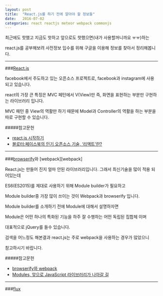 ```yaml
---
layout: post
title:  "React.js를 하기 전에 알아야 할 정보들"
date:   2016-07-02 
categories: react reactjs meteor webpack commonjs
---
```


최근에도 핫했고 지금도 핫하고 앞으로도 핫했으면(내가 사용할꺼니까요 ㅠㅠ)하는 

react.js를 공부해보려 사전정보 입수를 위해 구글을 이용해 정보를 찾아서 정리해봅니다.

***

###[React.js][reactjs offical]

facebook에서 주도하고 있는 오픈소스 프로젝트로, facebook과 instagram에 사용되고 있습니다.

react의 가장 큰 특징은 MVC 페턴에서 V(View)만 즉, 화면을 표현하는 부분만 구현하는 라이브러리 입니다.

MVC 패턴 중 View의 역활만 하기 때문에 Model과 Controller의 역활을 하는 부분을 따로 구현할 수 있습니다.

#####참고문헌 

* [react.js 시작하기][reactjs data]
* [블로터:페이스북의 인기 오픈소스 기술, ‘리액트’란?][reactjs blother] 

***

###[browserify][browserify]와 [webpack][webpack]

React.js는 만들어 진지 얼마 안된 라이브러리입니다. 그래서 최신기술을 많이 적용 되어있는데 

ES6(ES2015)를 제대로 사용하기 위해 Module builder가 필요하고

Module builder중 가장 많이 쓰이는 것이 Webpack과 browserify 입니다.

Module builder를 소개하기 전에 Module에 대해서 설명하자면

Module은 어떤 하나의 특화된 기능을 하주 잘 수행하는 어떤 독립된 집합체 이며

대표적으로 jQuery를 들수 있습니다. 

검색을 어느정도 해본결과 react.js는 주로 webpack을 사용하는 경우가 많았으니 

참고하시기 바랍니다.


#####참고문헌

 * [browserify와 webpack](http://blog.coderifleman.com/post/112564054684/browserify와-webpack)
 * [Modules, 앞으로 JavaScript 라이브러리가 나아갈 길](http://appletree.or.kr/blog/web-development/javascript/modules-앞으로-javascript-라이브러리가-나아갈-길/)

***

###[flux][flux offical]




[reactjs offical]: https://facebook.github.io/react/
[reactjs blother]: http://www.bloter.net/archives/233564
[reactjs data]: http://webframeworks.kr/tutorials/react/getting-started/

[browserify]:http://browserify.org/
[webapck]:https://webpack.github.io/

[flux offical]: http://facebook.github.io/flux/
